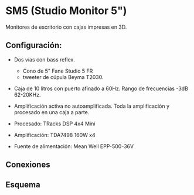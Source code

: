 # SM5 (Studio Monitor 5")
Monitores de escritorio con cajas impresas en 3D.

## Configuración:
- Dos vías con bass reflex.
  - Cono de 5" Fane Studio 5 FR
  - tweeter de cúpula Beyma T2030.
- Caja de 10 litros con puerto afinado a 60Hz. Rango de frecuencias -3dB 62-20KHz.

- Amplificación activa no autoamplificada. Toda la amplificación y procesado en una caja a parte.
- Procesado: TRacks DSP 4x4 Mini
- Amplificación: TDA7498 160W x4
- Fuente de alimentación: Mean Well EPP-500-36V

## Conexiones

## Esquema
